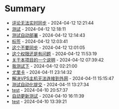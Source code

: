 # Summary

- [评论无法实时同步](https://github.com/ZSCGR/isr/issues/20) - 2024-04-12 12:21:44
- [测试](https://github.com/ZSCGR/isr/issues/19) - 2024-04-12 12:18:11
- [测试自动部署](https://github.com/ZSCGR/isr/issues/18) - 2024-04-12 12:14:43
- [标签](https://github.com/ZSCGR/isr/issues/17) - 2024-04-12 12:03:41
- [这个不要同步](https://github.com/ZSCGR/isr/issues/16) - 2024-04-12 12:01:05
- [这个权限还是有问题](https://github.com/ZSCGR/isr/issues/15) - 2024-04-12 11:53:19
- [关于本项目的一个说明](https://github.com/ZSCGR/isr/issues/14) - 2024-04-12 07:39:42
- [我测试下](https://github.com/ZSCGR/isr/issues/13) - 2024-04-12 02:21:00
- [尤里卡](https://github.com/ZSCGR/isr/issues/12) - 2024-04-11 23:14:32
- [解决VPS主机无法连接到外网](https://github.com/ZSCGR/isr/issues/9) - 2024-04-11 15:15:47
- [测试自动化提交](https://github.com/ZSCGR/isr/issues/8) - 2024-04-11 13:27:34
- [test](https://github.com/ZSCGR/isr/issues/7) - 2024-04-10 20:57:37
- [自动更新测试](https://github.com/ZSCGR/isr/issues/5) - 2024-04-10 16:11:39
- [test](https://github.com/ZSCGR/isr/issues/1) - 2024-04-10 13:39:21
